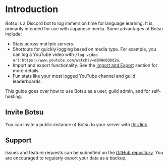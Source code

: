 # Introduction
Botsu is a Discord bot to log immersion time for language learning.
It is primarily intended for use with Japanese media. Some advantages
of Botsu include:

- Stats across mutliple servers.
- Shortcuts for quickly logging based on media type. For example, you can log
  a YouTube video with `/log video url:https://www.youtube.com/watch?v=oSMHn6Dbd2o`.
- Import and export functionality. See the [Import and Export](./usage/import-and-export.md)
  section for more details.
- Fun stats like your most logged YouTube channel and guild leaderboards.

This guide goes over how to use Botsu as a user, guild admin, and for
self-hosting. 

## Invite Botsu
You can invite a public instance of Botsu to your server with [this link](todo).

## Support
Issues and feature requests can be submitted on the [GitHub repository](https://github.com/UTD-JLA/botsu/issues).
You are encouraged to regularly export your data as a backup. 
